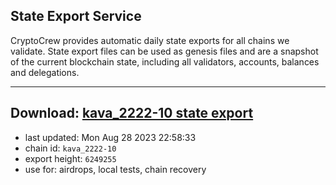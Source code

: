 ## State Export Service
CryptoCrew provides automatic daily state exports for all chains we validate. State export files can be used as genesis files and are a snapshot of the current blockchain state, including all validators, accounts, balances and delegations.

---
**Download: [kava_2222-10 state export](https://dl.ccvalidators.com/SERVICE/kava/kava_2222-10_export_6249255.json)**
---

- last updated: Mon Aug 28 2023 22:58:33
- chain id: `kava_2222-10`
- export height: `6249255`
- use for: airdrops, local tests, chain recovery
